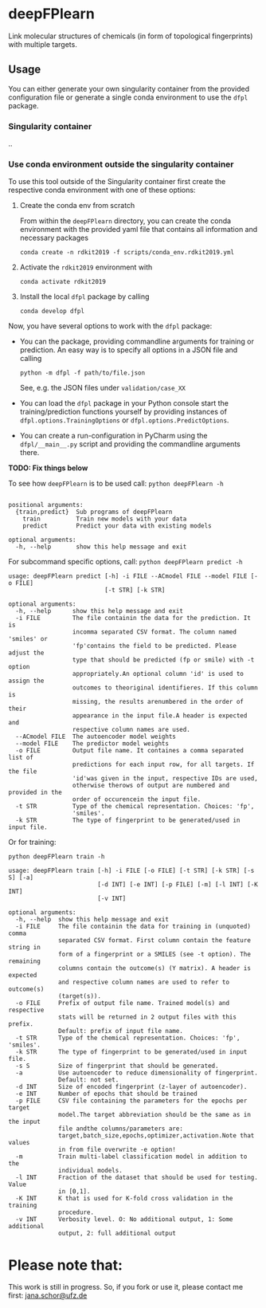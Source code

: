# deepFPlearn

Link molecular structures of chemicals (in form of topological
fingerprints) with multiple targets.

## Usage

You can either generate your own singularity container from the
provided configuration file or generate a single conda environment to
use the `dfpl` package.

### Singularity container

..

### Use conda environment outside the singularity container

To use this tool outside of the Singularity container first create the
respective conda environment with one of these options:

1. Create the conda env from scratch

    From within the `deepFPlearn` directory, you can create the conda environment with the provided
    yaml file that contains all information and necessary packages

    `conda create -n rdkit2019 -f scripts/conda_env.rdkit2019.yml`

2. Activate the `rdkit2019` environment with

    `conda activate rdkit2019`

3. Install the local `dfpl` package by calling

    `conda develop dfpl`
    
Now, you have several options to work with the `dfpl` package:

- You can the package, providing commandline arguments for training or prediction.
  An easy way is to specify all options in a JSON file and calling 
  
  `python -m dfpl -f path/to/file.json`
  
  See, e.g. the JSON files under `validation/case_XX`
- You can load the `dfpl` package in your Python console start
  the training/prediction functions yourself by providing instances
  of `dfpl.options.TrainingOptions` or `dfpl.options.PredictOptions`.
- You can create a run-configuration in PyCharm using the `dfpl/__main__.py`
  script and providing the commandline arguments there.

**TODO: Fix things below**

To see how `deepFPlearn` is to be used call:
`python deepFPlearn -h`

```usage: deepFPlearn [-h] {train,predict} ...

positional arguments:
  {train,predict}  Sub programs of deepFPlearn
    train          Train new models with your data
    predict        Predict your data with existing models

optional arguments:
  -h, --help       show this help message and exit
```

For subcommand specific options, call:
`python deepFPlearn predict -h`

```
usage: deepFPlearn predict [-h] -i FILE --ACmodel FILE --model FILE [-o FILE]
                           [-t STR] [-k STR]

optional arguments:
  -h, --help      show this help message and exit
  -i FILE         The file containin the data for the prediction. It is
                  incomma separated CSV format. The column named 'smiles' or
                  'fp'contains the field to be predicted. Please adjust the
                  type that should be predicted (fp or smile) with -t option
                  appropriately.An optional column 'id' is used to assign the
                  outcomes to theoriginal identifieres. If this column is
                  missing, the results arenumbered in the order of their
                  appearance in the input file.A header is expected and
                  respective column names are used.
  --ACmodel FILE  The autoencoder model weights
  --model FILE    The predictor model weights
  -o FILE         Output file name. It containes a comma separated list of
                  predictions for each input row, for all targets. If the file
                  'id'was given in the input, respective IDs are used,
                  otherwise therows of output are numbered and provided in the
                  order of occurencein the input file.
  -t STR          Type of the chemical representation. Choices: 'fp',
                  'smiles'.
  -k STR          The type of fingerprint to be generated/used in input file.
```

Or for training:

`python deepFPlearn train -h`

```
usage: deepFPlearn train [-h] -i FILE [-o FILE] [-t STR] [-k STR] [-s S] [-a]
                         [-d INT] [-e INT] [-p FILE] [-m] [-l INT] [-K INT]
                         [-v INT]

optional arguments:
  -h, --help  show this help message and exit
  -i FILE     The file containin the data for training in (unquoted) comma
              separated CSV format. First column contain the feature string in
              form of a fingerprint or a SMILES (see -t option). The remaining
              columns contain the outcome(s) (Y matrix). A header is expected
              and respective column names are used to refer to outcome(s)
              (target(s)).
  -o FILE     Prefix of output file name. Trained model(s) and respective
              stats will be returned in 2 output files with this prefix.
              Default: prefix of input file name.
  -t STR      Type of the chemical representation. Choices: 'fp', 'smiles'.
  -k STR      The type of fingerprint to be generated/used in input file.
  -s S        Size of fingerprint that should be generated.
  -a          Use autoencoder to reduce dimensionality of fingerprint.
              Default: not set.
  -d INT      Size of encoded fingerprint (z-layer of autoencoder).
  -e INT      Number of epochs that should be trained
  -p FILE     CSV file containing the parameters for the epochs per target
              model.The target abbreviation should be the same as in the input
              file andthe columns/parameters are:
              target,batch_size,epochs,optimizer,activation.Note that values
              in from file overwrite -e option!
  -m          Train multi-label classification model in addition to the
              individual models.
  -l INT      Fraction of the dataset that should be used for testing. Value
              in [0,1].
  -K INT      K that is used for K-fold cross validation in the training
              procedure.
  -v INT      Verbosity level. O: No additional output, 1: Some additional
              output, 2: full additional output
```

# Please note that:

This work is still in progress. So, if you fork or use it, please contact me first: jana.schor@ufz.de
